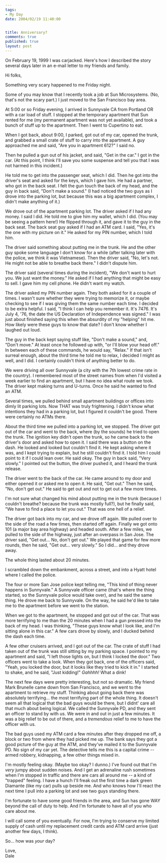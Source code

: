 ```yaml
--- 
tags:
- My Day
date: 2004/02/19 11:40:00


title: Anniversary?
comments: true
published: true
layout: post
---
```


<p> On February 19, 1999 I was carjacked. Here's how I described the story several days later in an e-mail letter to my friends and family. </p>
<p> Hi folks, </p>
<p> Something very scary happened to me Friday night. </p>
<p> Some of you may know that I recently took a job at Sun Microsystems. (No, that's not the scary part.)  I just moved to the San Francisco bay area. </p>
<p> At 5:00 or so Friday evening, I arrived in Sunnyvale CA from Portland OR with a car load of stuff.  I stopped at the temporary apartment that Sun rented for me (my permanent apartment was not yet available), and took a bunch of stuff up to the apartment. Then I went to Cupertino to eat. </p>
<p> When I got back, about 9:00, I parked, got out of my car, opened the trunk, and grabbed a small crate of stuff to carry into the apartment. A guy approached me and said, "Are you in apartment 612?"  I said no. </p>
<p> Then he pulled a gun out of his jacket, and said, "Get in the car."  I got in the car.  (At this point, I think I'll save you some suspense and tell you that I was not harmed in this incident.) </p>
<p> He told me to get into the passenger seat, which I did.  Then he got into the driver's seat and asked for the keys, which I gave him.  He had a partner, who got in the back seat.  I felt the gun touch the back of my head, and the guy in back said, "Don't make a sound."  (I had noticed the two guys as I drove into the parking lot, but because this was a big apartment complex, I didn't make anything of it.) </p>
<p> We drove out of the apartment parking lot.  The driver asked if I had any money.  I said I did.  He told me to give him my wallet, which I did.  (You may be seeing a pattern here!)  He flipped through it, and gave it to the guy in the back seat.  The back seat guy asked if I had an ATM card.  I said, "Yes, it's the one with my picture on it."  He asked for my PIN number, which I told him. </p>
<p> The driver said something about putting me in the trunk.  He and the other guy spoke some language I don't know for a while (after talking later with the police, we think it was Vietnamese).  Then the driver said, "No, let's not.  He might not be able to breathe back there."  I didn't dispute him. </p>
<p> The driver said (several times during the incident), "We don't want to hurt you.  We just want the money."  He asked if I had anything that might be easy to sell.  I gave him my cell phone. He didn't want my watch. </p>
<p> The driver asked my PIN number again.  They both asked for it a couple of times.  I wasn't sure whether they were trying to memorize it, or maybe checking to see if I was giving them the same number each time.  I decided to be extra helpful.  I said, "I think I can help you remember it.  It's 7476.  It's July 4, '76,  the date the US Declaration of Independence was signed."  I was just about finished saying this when the absurdity of my "helping" hit me.  How likely were these guys to know that date? I don't know whether I laughed out loud. </p>
<p> The guy in the back kept saying stuff like, "Don't make a sound," and, "Don't move."  At least once he followed up with, "or I'll blow your head off."  In between each of these commands, he would say, "Relax." If that isn't surreal enough, about the third time he told me to relax, I decided I might as well, and I did.  I certainly couldn't think of anything better to do. </p>
<p> We were driving all over Sunnyvale (a city with the 7th lowest crime rate in the country).  I remembered most of the street names from when I'd visited a week earlier to find an apartment, but I have no idea what route we took.  The driver kept making turns and U-turns.  Once he said he wanted to find an ATM. </p>
<p> Several times, we pulled behind small apartment buildings or offices into dimly lit parking lots.  Now THAT was truly frightening.  I didn't know what intentions they had in a parking lot, but I figured it couldn't be good.  There were certainly no ATMs there. </p>
<p> About the third time we pulled into a parking lot, we stopped. The driver got out of the car and went to the back, where (by the sounds) he tried to open the trunk.  The ignition key didn't open the trunk, so he came back to the driver's door and asked how to open it.  I said there was a button on the dash.  He looked and looked but couldn't find it.  He kept asking where it was, and I kept trying to explain, but he still couldn't find it.  I told him I could point to it if I could lean over.  He said okay.  The guy in back said, "Very slowly."  I pointed out the button, the driver pushed it, and I heard the trunk release. </p>
<p> The driver went to the back of the car.  He came around to my door and either opened it or asked me to open it.  He said, "Get out."  Then he said, "No, don't get out."  He said to get out and not to get out a few more times. </p>
<p> I'm not sure what changed his mind about putting me in the trunk (because I couldn't breathe?  because the trunk was mostly full?), but he finally said, "We have to find a place to let you out."  That was one hell of a relief. </p>
<p> The driver got back into my car, and we drove off again.  We pulled over to the side of the road a few times, then started off again.  Finally we got onto 101 (a major bay area highway) and headed south.  After a few miles, we pulled to the side of the highway, just after an overpass in San Jose.  The driver said, "Get out...  No, don't get out."  We played that game for few more rounds, then he said, "Get out... very slowly." So I did... and they drove away. </p>
<p> The whole thing lasted about 20 minutes. </p>
<p> I scrambled down the embankment, across a street, and into a Hyatt hotel where I called the police. </p>
<p> The four or more San Jose police kept telling me, "This kind of thing never happens in Sunnyvale."  A Sunnyvale officer came (that's where the thing started, so the Sunnyvale police would take over), and he said the same thing.  He drove me back to Sunnyvale.  On the way, he said he'd like to take me to the apartment before we went to the station. </p>
<p> When we got to the apartment, he stopped and got out of the car. That was more terrifying to me than the 20 minutes when I had a gun pressed into the back of my head.  I was thinking, "These guys know what I look like, and I'm sitting alone in this car." A few cars drove by slowly, and I ducked behind the dash each time. </p>
<p> A few other cruisers arrived, and I got out of the car.  The crate of stuff I had taken out of the trunk was still sitting by my parking space.  I pointed to my apartment and said, "I left those lights on, but I think I locked the door."  Two officers went to take a look.  When they got back, one of the officers said, "Yeah, you locked the door, but it looks like they tried to kick it in."  I started to shake, and he said, "Just kidding!" <em>Gahhhh!</em>  What a dink! </p>
<p> The next few days were pretty interesting, but not so dramatic. My friend Mark Brunelle came down from San Francisco, and we went to the apartment to retrieve my stuff.  Thinking about going back there was absolutely terrifying... the most terrifying part of the whole thing. It doesn't seem all that logical that the bad guys would be there, but I didnt' care all that much about being logical.  We called the Sunnyvale PD, and they sent an officer to stand by with us.  We were in and out in just a few minutes.  It was a big relief to be out of there, and a <em>tremendous</em> relief to me to have the officer with us. </p>
<p> The bad guys used my ATM card a few minutes after they dropped me off, a block or two from where they had picked me up.  The bank says they got a good picture of the guy at the ATM, and they've mailed it to the Sunnyvale PD.  No sign of my car yet.  The detective tells me this is a capital crime -- armed robbery, kidnapping, a few other things mixed in. </p>
<p> I'm mostly feeling okay.  (Maybe too okay?  I dunno.)  I've found out that I'm <em>very</em> jumpy about sudden noises.  And I get an adrenaline rush sometimes when I'm stopped in traffic and there are cars all around me -- a kind of "trapped" feeling.  I have a hunch I'll freak out the first time a dark green Diamante (like my car) pulls up beside me.  And who knows how I'll react the next time I pull into a parking lot and see two guys standing there. </p>
<p> I'm fortunate to have some good friends in the area, and Sun has gone WAY beyond the call of duty to help.  And I'm fortunate to have all of you who care about me. </p>
<p> I will call some of you eventually.  For now, I'm trying to conserve my limited supply of cash until my replacement credit cards and ATM card arrive (just another few days, I think). </p>
<p> So... how was <em>your</em> day? </p>
<p> Love, <br /> Dale </p>
